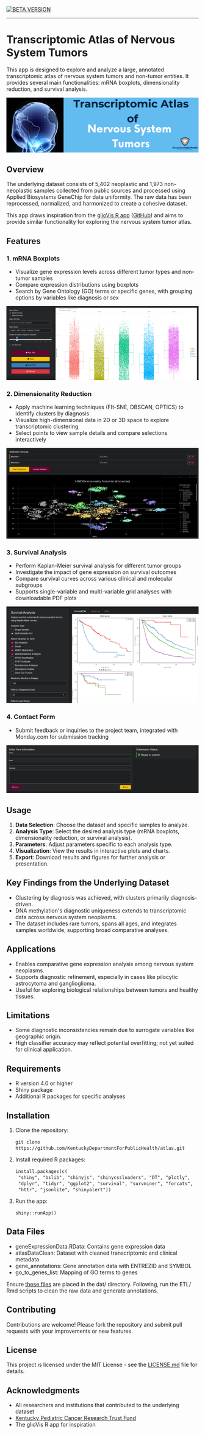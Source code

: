 [![BETA VERSION](https://img.shields.io/badge/BETA-VERSION-yellow)](# "This app is in beta. Expect frequent updates and improvements as we continue development. Some features may be under construction.")

---

# Transcriptomic Atlas of Nervous System Tumors

This app is designed to explore and analyze a large, annotated transcriptomic atlas of nervous system tumors and non-tumor entities. It provides several main functionalities: mRNA boxplots, dimensionality reduction, and survival analysis.

[![Main Banner](www/main-banner-1400x400-fullglobe.png)]([https://site.com](https://kdph.shinyapps.io/atlas/))

## Overview

The underlying dataset consists of 5,402 neoplastic and 1,973 non-neoplastic samples collected from public sources and processed using Applied Biosystems GeneChip for data uniformity. The raw data has been reprocessed, normalized, and harmonized to create a cohesive dataset.

This app draws inspiration from the [glioVis R app](https://kdph.shinyapps.io/GlioVis/) ([GitHub](https://github.com/KentuckyDepartmentForPublicHealth/shiny_GlioVis)) and aims to provide similar functionality for exploring the nervous system tumor atlas.

## Features

### 1. mRNA Boxplots

- Visualize gene expression levels across different tumor types and non-tumor samples
- Compare expression distributions using boxplots
- Search by Gene Ontology (GO) terms or specific genes, with grouping options by variables like diagnosis or sex


<a href="https://kdph.shinyapps.io/atlas/">
  <img src="www/screenshots/mrna.png" alt="mRNA boxplots">
</a>

### 2. Dimensionality Reduction

- Apply machine learning techniques (FIt-SNE, DBSCAN, OPTICS) to identify clusters by diagnosis
- Visualize high-dimensional data in 2D or 3D space to explore transcriptomic clustering
- Select points to view sample details and compare selections interactively

<a href="https://kdph.shinyapps.io/atlas/">
  <img src="www/screenshots/tsne.png" alt="tSNE dimensionality reduction">
</a>

### 3. Survival Analysis

- Perform Kaplan-Meier survival analysis for different tumor groups
- Investigate the impact of gene expression on survival outcomes
- Compare survival curves across various clinical and molecular subgroups
- Supports single-variable and multi-variable grid analyses with downloadable PDF plots

<a href="https://kdph.shinyapps.io/atlas/">
  <img src="www/screenshots/survival.png" alt="survival analysis">
</a>

### 4. Contact Form

- Submit feedback or inquiries to the project team, integrated with Monday.com for submission tracking

<a href="https://kdph.shinyapps.io/atlas/">
  <img src="www/screenshots/monday.png" alt="Monday.com form">
</a>

## Usage

1. **Data Selection**: Choose the dataset and specific samples to analyze.
2. **Analysis Type**: Select the desired analysis type (mRNA boxplots, dimensionality reduction, or survival analysis).
3. **Parameters**: Adjust parameters specific to each analysis type.
4. **Visualization**: View the results in interactive plots and charts.
5. **Export**: Download results and figures for further analysis or presentation.

## Key Findings from the Underlying Dataset

- Clustering by diagnosis was achieved, with clusters primarily diagnosis-driven.
- DNA methylation's diagnostic uniqueness extends to transcriptomic data across nervous system neoplasms.
- The dataset includes rare tumors, spans all ages, and integrates samples worldwide, supporting broad comparative analyses.

## Applications

- Enables comparative gene expression analysis among nervous system neoplasms.
- Supports diagnostic refinement, especially in cases like pilocytic astrocytoma and ganglioglioma.
- Useful for exploring biological relationships between tumors and healthy tissues.

## Limitations

- Some diagnostic inconsistencies remain due to surrogate variables like geographic origin.
- High classifier accuracy may reflect potential overfitting; not yet suited for clinical application.

## Requirements

- R version 4.0 or higher
- Shiny package
- Additional R packages for specific analyses

## Installation

1. Clone the repository:
   ```
   git clone https://github.com/KentuckyDepartmentForPublicHealth/atlas.git
   ```

2. Install required R packages:
   ```
   install.packages(c(
    "shiny", "bslib", "shinyjs", "shinycssloaders", "DT", "plotly",
    "dplyr", "tidyr", "ggplot2", "survival", "survminer", "forcats",
    "httr", "jsonlite", "shinyalert"))
   ```

3. Run the app:
   ```
   shiny::runApp()
   ```
## Data Files

- geneExpressionData.RData: Contains gene expression data
- atlasDataClean: Dataset with cleaned transcriptomic and clinical metadata
- gene_annotations: Gene annotation data with ENTREZID and SYMBOL
- go_to_genes_list: Mapping of GO terms to genes

Ensure [these files](https://github.com/KentuckyDepartmentForPublicHealth/atlas-data) are placed in the dat/ directory. Following, run the ETL/ Rmd scripts to clean the raw data and generate annotations.

## Contributing

Contributions are welcome! Please fork the repository and submit pull requests with your improvements or new features.

## License

This project is licensed under the MIT License - see the [LICENSE.md](LICENSE.md) file for details.

## Acknowledgments

- All researchers and institutions that contributed to the underlying dataset
- [Kentucky Pediatric Cancer Research Trust Fund](https://www.chfs.ky.gov/agencies/dph/dpqi/cdpb/Pages/pcrtf.aspx)
- The glioVis R app for inspiration
